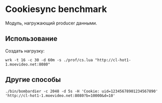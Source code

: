 # Cookiesync benchmark

Модуль, нагружающий producer данными.

## Использование

Создать нагрузку: 

```shell
wrk -t 16 -c 30 -d 60m -s ./prof/cs.lua "http://cl-hot1-1.moevideo.net:8080"
```

## Другие способы

```shell
./bin/bombardier -c 2048 -d 5s -H 'Cookie: uid=12345678901234567890' 'http://cl-hot1-1.moevideo.net:8080?b=10000&d=10'
```
